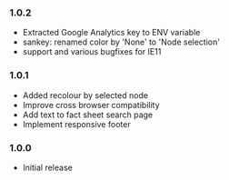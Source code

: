 ### 1.0.2
- Extracted Google Analytics key to ENV variable
- sankey: renamed color by 'None' to 'Node selection'
- support and various bugfixes for IE11

### 1.0.1
- Added recolour by selected node
- Improve cross browser compatibility
- Add text to fact sheet search page
- Implement responsive footer

### 1.0.0
- Initial release
